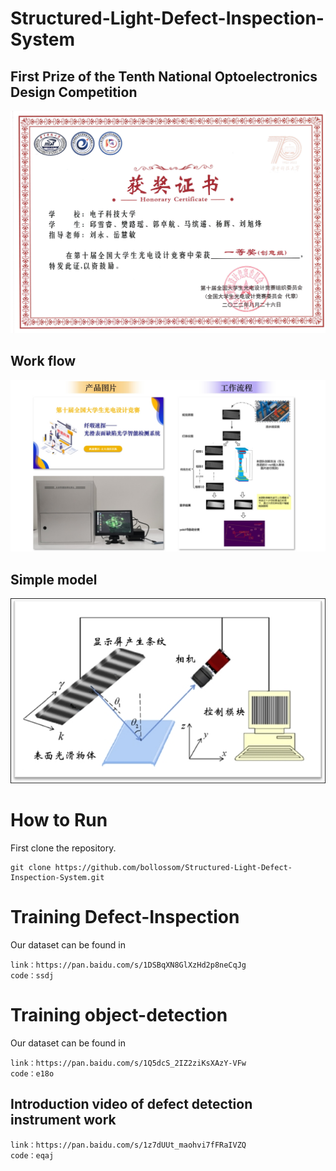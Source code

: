 # Structured-Light-Defect-Inspection-System
## First Prize of the Tenth National Optoelectronics Design Competition
![avatar](first.png)
## Work flow
![avatar](overflow.jpg)
## Simple model
![avatar](model.jpg)
# How to Run
First clone the repository.
~~~
git clone https://github.com/bollossom/Structured-Light-Defect-Inspection-System.git
~~~

# Training  Defect-Inspection
Our dataset can be found in 
~~~
link：https://pan.baidu.com/s/1DSBqXN8GlXzHd2p8neCqJg 
code：ssdj
~~~
# Training  object-detection
Our dataset can be found in 
~~~
link：https://pan.baidu.com/s/1Q5dcS_2IZ2ziKsXAzY-VFw 
code：e18o
~~~
## Introduction video of defect detection instrument work
~~~
link：https://pan.baidu.com/s/1z7dUUt_maohvi7fFRaIVZQ 
code：eqaj
~~~

